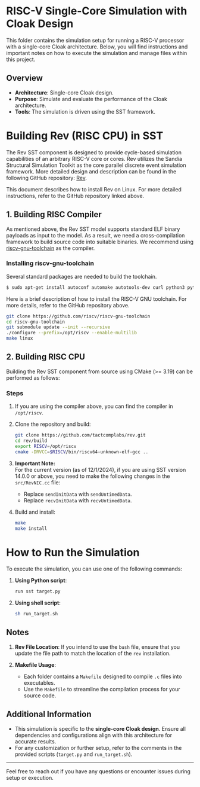 # RISC-V Single-Core Simulation with Cloak Design

This folder contains the simulation setup for running a RISC-V processor with a single-core Cloak architecture. Below, you will find instructions and important notes on how to execute the simulation and manage files within this project.

## Overview
- **Architecture**: Single-core Cloak design.
- **Purpose**: Simulate and evaluate the performance of the Cloak architecture.
- **Tools**: The simulation is driven using the SST framework.

# **Building Rev (RISC CPU) in SST**
The Rev SST component is designed to provide cycle-based simulation capabilities of an arbitrary RISC-V core or cores. Rev utilizes the Sandia Structural Simulation Toolkit as the core parallel discrete event simulation framework. More detailed design and description can be found in the following GitHub repository: [Rev](https://github.com/tactcomplabs/rev).

This document describes how to install Rev on Linux. For more detailed instructions, refer to the GitHub repository linked above.

## **1. Building RISC Compiler**
As mentioned above, the Rev SST model supports standard ELF binary payloads as input to the model. As a result, we need a cross-compilation framework to build source code into suitable binaries. We recommend using [riscv-gnu-toolchain](https://github.com/riscv/riscv-gnu-toolchain) as the compiler.

### **Installing riscv-gnu-toolchain**
Several standard packages are needed to build the toolchain.
```bash
$ sudo apt-get install autoconf automake autotools-dev curl python3 python3-pip libmpc-dev libmpfr-dev libgmp-dev gawk build-essential bison flex texinfo gperf libtool patchutils bc zlib1g-dev libexpat-dev ninja-build git cmake libglib2.0-dev libslirp-dev
```

Here is a brief description of how to install the RISC-V GNU toolchain. For more details, refer to the GitHub repository above.
```bash
git clone https://github.com/riscv/riscv-gnu-toolchain
cd riscv-gnu-toolchain
git submodule update --init --recursive
./configure --prefix=/opt/riscv --enable-multilib
make linux
```

## **2. Building RISC CPU**
Building the Rev SST component from source using CMake (>= 3.19) can be performed as follows:

### **Steps**
1. If you are using the compiler above, you can find the compiler in `/opt/riscv`.
2. Clone the repository and build:
   ```bash
   git clone https://github.com/tactcomplabs/rev.git
   cd rev/build
   export RISCV=/opt/riscv
   cmake -DRVCC=$RISCV/bin/riscv64-unknown-elf-gcc ..
   ```
3. **Important Note:**  
   For the current version (as of 12/1/2024), if you are using SST version 14.0.0 or above, you need to make the following changes in the `src/RevNIC.cc` file:  
   - Replace `sendInitData` with `sendUntimedData`.
   - Replace `recvInitData` with `recvUntimedData`.

4. Build and install:
   ```bash
   make
   make install

# How to Run the Simulation
To execute the simulation, you can use one of the following commands:

1. **Using Python script**:
   ```bash
   run sst target.py
   ```

2. **Using shell script**:
   ```bash
   sh run_target.sh
   ```

## Notes
1. **Rev File Location**: 
   If you intend to use the `bush` file, ensure that you update the file path to match the location of the `rev` installation.

2. **Makefile Usage**:
   - Each folder contains a `Makefile` designed to compile `.c` files into executables.
   - Use the `Makefile` to streamline the compilation process for your source code.

## Additional Information
- This simulation is specific to the **single-core Cloak design**. Ensure all dependencies and configurations align with this architecture for accurate results.
- For any customization or further setup, refer to the comments in the provided scripts (`target.py` and `run_target.sh`).

---

Feel free to reach out if you have any questions or encounter issues during setup or execution.
